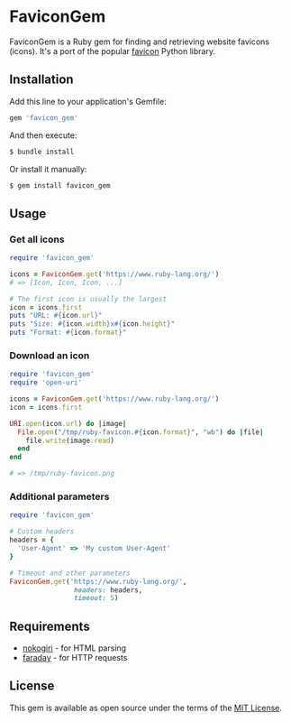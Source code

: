 # FaviconGem

FaviconGem is a Ruby gem for finding and retrieving website favicons (icons). It's a port of the popular [favicon](https://github.com/scottwernervt/favicon) Python library.

## Installation

Add this line to your application's Gemfile:

```ruby
gem 'favicon_gem'
```

And then execute:

```bash
$ bundle install
```

Or install it manually:

```bash
$ gem install favicon_gem
```

## Usage

### Get all icons

```ruby
require 'favicon_gem'

icons = FaviconGem.get('https://www.ruby-lang.org/')
# => [Icon, Icon, Icon, ...]

# The first icon is usually the largest
icon = icons.first
puts "URL: #{icon.url}"
puts "Size: #{icon.width}x#{icon.height}"
puts "Format: #{icon.format}"
```

### Download an icon

```ruby
require 'favicon_gem'
require 'open-uri'

icons = FaviconGem.get('https://www.ruby-lang.org/')
icon = icons.first

URI.open(icon.url) do |image|
  File.open("/tmp/ruby-favicon.#{icon.format}", "wb") do |file|
    file.write(image.read)
  end
end

# => /tmp/ruby-favicon.png
```

### Additional parameters

```ruby
require 'favicon_gem'

# Custom headers
headers = {
  'User-Agent' => 'My custom User-Agent'
}

# Timeout and other parameters
FaviconGem.get('https://www.ruby-lang.org/',
                headers: headers,
                timeout: 5)
```

## Requirements

* [nokogiri](https://github.com/sparklemotion/nokogiri) - for HTML parsing
* [faraday](https://github.com/lostisland/faraday) - for HTTP requests

## License

This gem is available as open source under the terms of the [MIT License](https://opensource.org/licenses/MIT).

